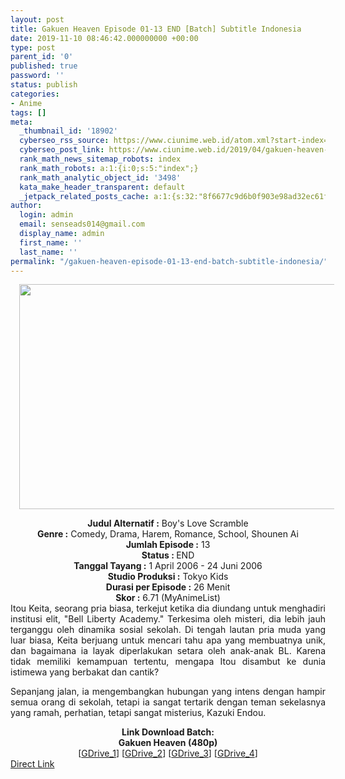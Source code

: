 ```yaml
---
layout: post
title: Gakuen Heaven Episode 01-13 END [Batch] Subtitle Indonesia
date: 2019-11-10 08:46:42.000000000 +00:00
type: post
parent_id: '0'
published: true
password: ''
status: publish
categories:
- Anime
tags: []
meta:
  _thumbnail_id: '18902'
  cyberseo_rss_source: https://www.ciunime.web.id/atom.xml?start-index=2101&max-results=150
  cyberseo_post_link: https://www.ciunime.web.id/2019/04/gakuen-heaven-episode-01-13-end-batch.html
  rank_math_news_sitemap_robots: index
  rank_math_robots: a:1:{i:0;s:5:"index";}
  rank_math_analytic_object_id: '3498'
  kata_make_header_transparent: default
  _jetpack_related_posts_cache: a:1:{s:32:"8f6677c9d6b0f903e98ad32ec61f8deb";a:2:{s:7:"expires";i:1657117921;s:7:"payload";a:0:{}}}
author:
  login: admin
  email: senseads014@gmail.com
  display_name: admin
  first_name: ''
  last_name: ''
permalink: "/gakuen-heaven-episode-01-13-end-batch-subtitle-indonesia/"
---
```

<div class="separator" style="clear: both; text-align: center;"><a href="https://3.bp.blogspot.com/-2g7Pa_KiYCU/XLy8T2EUp6I/AAAAAAAASyU/-APzzzmV2LI6d7Nm2mw3bNM_iUmGVlKOwCLcBGAs/s1600/Gakuen%2BHeaven.jpg" imageanchor="1" style="margin-left: 1em; margin-right: 1em;"><img border="0" data-original-height="720" data-original-width="1280" height="360" src="{{ site.baseurl }}/assets/2019/11/Gakuen%2BHeaven.jpg" width="640" /></a></div>
<p>
<div style="text-align: center;"><b>Judul</b><b><b> Alternatif</b> :</b> Boy's Love Scramble</div>
<div style="text-align: center;"><b><b>Genre :</b></b> Comedy, Drama, Harem, Romance, School, Shounen Ai</div>
<div style="text-align: center;"><b>Jumlah Episode :</b> 13<br /><b>Status :&nbsp;</b>END<br /><b>Tanggal Tayang :</b> 1 April 2006 - 24 Juni 2006<br /><b>Studio Produksi :</b> Tokyo Kids<br /><b>Durasi per Episode :</b> 26 Menit</div>
<div style="text-align: center;"><b>Skor :</b> 6.71 (MyAnimeList)</div>
<div style="text-align: center;"></div>
<div style="text-align: justify;">Itou Keita, seorang pria biasa, terkejut ketika dia diundang untuk menghadiri institusi elit, "Bell Liberty Academy." Terkesima oleh misteri, dia lebih jauh terganggu oleh dinamika sosial sekolah. Di tengah lautan pria muda yang luar biasa, Keita berjuang untuk mencari tahu apa yang membuatnya unik, dan bagaimana ia layak diperlakukan setara oleh anak-anak BL. Karena tidak memiliki kemampuan tertentu, mengapa Itou disambut ke dunia istimewa yang berbakat dan cantik?</p>
<p>Sepanjang jalan, ia mengembangkan hubungan yang intens dengan hampir semua orang di sekolah, tetapi ia sangat tertarik dengan teman sekelasnya yang ramah, perhatian, tetapi sangat misterius, Kazuki Endou.</p></div>
<div style="text-align: justify;"></div>
<div style="text-align: justify;"></div>
<div style="text-align: center;"><b>Link Download Batch:</b></div>
<div style="text-align: center;"><b>Gakuen Heaven (480p)</b></div>
<div style="text-align: center;">[<a href="https://drive.google.com/uc?id=1nZq5oYwHK5lfyhTFMszRo8pT7dLFQkT9" target="_blank" rel="noopener">GDrive_1</a>] [<a href="https://drive.google.com/uc?id=1RlC9eepYGAalbdsKZmyKn4wvlX934i2R" target="_blank" rel="noopener">GDrive_2</a>] [<a href="https://drive.google.com/uc?export=download&amp;id=1_Y4XPJf8bryvKVqMpTyrN10oV8JxjFkb" target="_blank" rel="noopener">GDrive_3</a>] [<a href="https://drive.google.com/uc?export=download&amp;id=1uFHLKSG_Mb6PeRm9NWC87kN17CScvU8f" target="_blank" rel="noopener">GDrive_4</a>]</div>
<link rel="stylesheet" href="https://cdnjs.cloudflare.com/ajax/libs/font-awesome/4.7.0/css/font-awesome.min.css" />
<div class="divbtn"> <a href="https://handymansurrender.com/fihup8buzv?key=94550f7ce39444073321dde3b8782f97" class="btn"><i class="fa fa-download"></i> Direct Link</a> </div>
